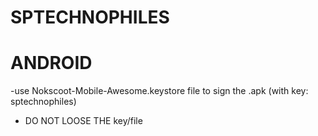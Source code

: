 # SPTECHNOPHILES

# ANDROID

-use Nokscoot-Mobile-Awesome.keystore file to sign the .apk (with key: sptechnophiles)
- DO NOT LOOSE THE key/file